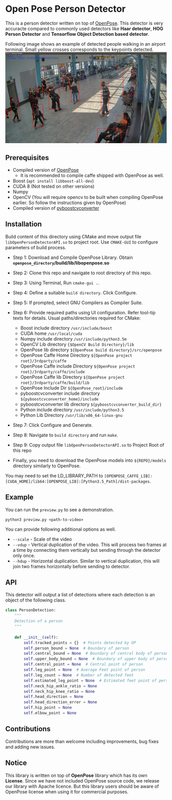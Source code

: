 # Open Pose Person Detector

This is a person detector written on top of
[OpenPose](https://github.com/CMU-Perceptual-Computing-Lab/openpose). This
detector is very accuracte compared to commonly used detectors like
**Haar detector**, **HOG Person Detector** and **Tensorflow Object Detection based
detector**.

Following image shows an example of detected people walking in an airport terminal. Small yellow crosses corresponds to the 
keypoints detected.
![Detecting people walking in an airport terminal](https://github.com/eduze/OpenPosePersonDetector/blob/master/example.png)

## Prerequisites

- Compiled version of [OpenPose](https://github.com/CMU-Perceptual-Computing-Lab/openpose)
    - It is recommended to compile caffe shipped with OpenPose as well.
- Boost (`apt install libboost-all-dev`)
- CUDA 8 (Not tested on other versions)
- Numpy
- OpenCV (You will require opencv to be built when compiling OpenPose earlier.
So follow the instructions given by OpenPose)
- Compiled version of [pyboostcvconverter](https://github.com/Algomorph/pyboostcvconverter)

## Installation
Build content of this directory using CMake and move output file
`libOpenPersonDetectorAPI.so` to project root.
Use `CMAKE-GUI` to configure parameters of build process.

- Step 1: Download and Compile OpenPose Library.
Obtain **`openpose_directory`/build/lib/libopenpose.so**

- Step 2: Clone this repo and navigate to root directory of this repo.

- Step 3: Using Terminal, Run `cmake-gui .`.

- Step 4: Define a suitable `build directory`. Click Configure.

- Step 5: If prompted, select GNU Compilers as Compiler Suite.

- Step 6: Provide required paths using UI configuration.
Refer tool-tip texts for details. Usual paths/directories required for CMake:
    - Boost include directory `/usr/include/boost`
    - CUDA home `/usr/local/cuda`
    - Numpy include directory `/usr/include/python3.5m`
    - OpenCV Lib directory `{$OpenCV Build Directory}/lib`
    - OpenPose lib directory `${OpenPose build directory}/src/openpose`
    - OpenPose Caffe Home Directory `${OpenPose project root}/3rdparty/caffe`
    - OpenPose Caffe include Directory `${OpenPose project root}/3rdparty/caffe/include`
    - OpenPose Caffe lib Directory `${OpenPose project root}/3rdparty/caffe/build/lib`
    - OpenPose Include Dir `${OpenPose_root}/include`
    - pyboostcvconverter include directory `${pyboostcvconverter_home}/include`
    - pyboostcvconverter lib directory `${pyboostcvconverter_build_dir}`
    - Python include directory `/usr/include/python3.5`
    - Python Lib Directory `/usr/lib/x86_64-linux-gnu`

- Step 7: Click Configure and Generate.

- Step 8: Navigate to `build directory` and run `make`.

- Step 9: Copy output file `libOpenPersonDetectorAPI.so`
to Project Root of this repo

- Finally, you need to download the OpenPose models into `${REPO}/models` directory
similarly to OpenPose.

You may need to set the LD_LIBRARY_PATH to `[OPENPOSE_CAFFE_LIB]:[CUDA_HOME]/lib64:[OPENPOSE_LIB]:[Python3.5_Path]/dist-packages`.

## Example

You can run the `preview.py` to see a demonstration.

```
python3 preview.py <path-to-video>
```

You can provide following additional options as well.
- `--scale` - Scale of the video
- `--vdup` - Vertical duplication of the video. This will process two frames
at a time by connecting them vertically but sending through the detector only once.
- `--hdup` - Horizontal duplication. Similar to vertical duplication, this will
join two frames horizontally before sending to detector.

## API

This detector will output a list of detections where each detection is an
object of the following class.

```python
class PersonDetection:
    """
    Detection of a person
    """

    def __init__(self):
        self.tracked_points = {}  # Points detected by OP
        self.person_bound = None  # Boundary of person
        self.central_bound = None  # Boundary of central body of person (no hands and feet for X coordinate)
        self.upper_body_bound = None  # Boundary of upper body of person
        self.central_point = None  # Central point of person
        self.leg_point = None  # Average Feet point of person
        self.leg_count = None  # Number of detected feet
        self.estimated_leg_point = None  # Estimated feet point of person
        self.neck_hip_ankle_ratio = None
        self.neck_hip_knee_ratio = None
        self.head_direction = None
        self.head_direction_error = None
        self.hip_point = None
        self.elbow_point = None
```

## Contributions

Contributions are more than welcome including improvements, bug fixes and
adding new issues.

## Notice

This library is written on top of **OpenPose** library which has its own **License**. Since we have not included OpenPose source code, we release our library with Apache licence. But this library users should be aware of OpenPose license when using it for commercial purposes.
